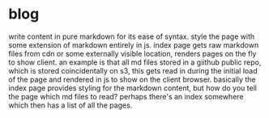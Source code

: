# blog

write content in pure markdown for its ease of syntax.  style the page with some extension of markdown
entirely in js.  index page gets raw markdown files from cdn or some externally visible location, renders
pages on the fly to show client.  an example is that all md files stored in a giithub public repo, which is stored coincidentally on s3, this gets read in during the initial load of the page and rendered in js to show on the client browser.  basically the index page provides styling for the markdown content, but how do you tell the page which md files to read?  perhaps there's an index somewhere which then has a list of all the pages.